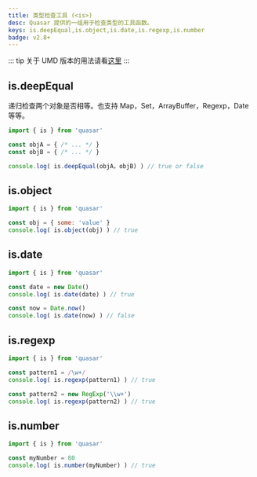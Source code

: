 ```yaml
---
title: 类型检查工具 (<is>)
desc: Quasar 提供的一组用于检查类型的工具函数。
keys: is.deepEqual,is.object,is.date,is.regexp,is.number
badge: v2.8+
---
```


::: tip
关于 UMD 版本的用法请看[这里](/start/umd#quasar-global-object)
:::

## is.deepEqual

递归检查两个对象是否相等。也支持 Map，Set，ArrayBuffer，Regexp，Date 等等。

```js
import { is } from 'quasar'

const objA = { /* ... */ }
const objB = { /* ... */ }

console.log( is.deepEqual(objA，objB) ) // true or false
```

## is.object

```js
import { is } from 'quasar'

const obj = { some: 'value' }
console.log( is.object(obj) ) // true
```

## is.date

```js
import { is } from 'quasar'

const date = new Date()
console.log( is.date(date) ) // true

const now = Date.now()
console.log( is.date(now) ) // false
```

## is.regexp

```js
import { is } from 'quasar'

const pattern1 = /\w+/
console.log( is.regexp(pattern1) ) // true

const pattern2 = new RegExp('\\w+')
console.log( is.regexp(pattern2) ) // true
```

## is.number

```js
import { is } from 'quasar'

const myNumber = 80
console.log( is.number(myNumber) ) // true
```
